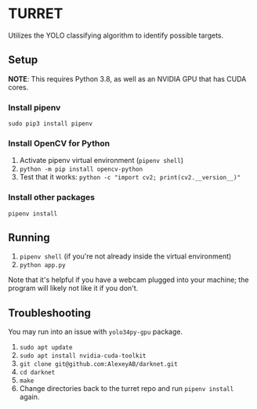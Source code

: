 # TURRET

Utilizes the YOLO classifying algorithm to identify possible targets.

## Setup

**NOTE**: This requires Python 3.8, as well as an NVIDIA GPU that has CUDA cores.

### Install pipenv
`sudo pip3 install pipenv`

### Install OpenCV for Python
1. Activate pipenv virtual environment (`pipenv shell`)
2. `python -m pip install opencv-python`
3. Test that it works: `python -c "import cv2; print(cv2.__version__)"`

### Install other packages
`pipenv install`

## Running

1. `pipenv shell` (if you're not already inside the virtual environment)
2. `python app.py`

Note that it's helpful if you have a webcam plugged into your machine; the program will likely not like it if you don't.

## Troubleshooting
You may run into an issue with `yolo34py-gpu` package.

1. `sudo apt update`
2. `sudo apt install nvidia-cuda-toolkit`
3. `git clone git@github.com:AlexeyAB/darknet.git`
4. `cd darknet`
5. `make`
6. Change directories back to the turret repo and run `pipenv install` again.